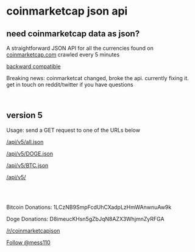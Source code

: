 # coinmarketcap json api #

need coinmarketcap data as json?
--------------------------------

A straightforward JSON API for all the currencies found on [coinmarketcap.com](http://coinmarketcap.com/ "coinmarketcap.com") crawled every 5 minutes

[backward compatible](http://coinmarketcap.northpole.ro/doc.html "backward compatible")

Breaking news: coinmarketcat changed, broke the api. currently fixing it. get in touch on reddit/twitter if you have questions

<br />

version 5
---------

Usage: send a GET request to one of the URLs below

[/api/v5/all.json](http://coinmarketcap.northpole.ro/api/v5/all.json)

[/api/v5/DOGE.json](http://coinmarketcap.northpole.ro/api/v5/DOGE.json)

[/api/v5/BTC.json](http://coinmarketcap.northpole.ro/api/v5/BTC.json)

[/api/v5/](http://coinmarketcap.northpole.ro/api/v5/)

<br />

<br />

Bitcoin Donations: 1LCzNB9SmpFcdUhCXadpLzHmWAnwnuAw9k

Doge Donations: D8imeucKHsn5gZbJqN8AZX3WhjmnZyRFGA

[/r/coinmarketcapjson](http://www.reddit.com/r/coinmarketcapjson/)

<a href="https://twitter.com/mess110" class="twitter-follow-button" data-show-count="true" data-show-screen-name="false">Follow @mess110</a>
